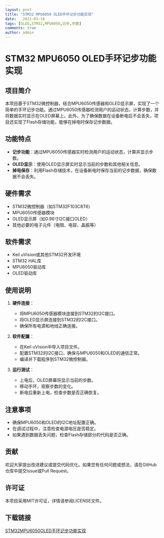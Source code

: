 ```yaml
---
layout: post
title: "STM32 MPU6050 OLED手环记步功能实现"
date:   2021-03-18
tags: [OLED,STM32,MPU6050,记步,步数]
comments: true
author: admin
---
```

# STM32 MPU6050 OLED手环记步功能实现

## 项目简介

本项目基于STM32微控制器，结合MPU6050传感器和OLED显示屏，实现了一个简单的手环记步功能。通过MPU6050传感器检测用户的运动状态，计算步数，并将数据实时显示在OLED屏幕上。此外，为了确保数据在设备断电后不会丢失，项目还实现了Flash存储功能，能够在掉电时保存记步数据。

## 功能特点

- **记步功能**：通过MPU6050传感器实时检测用户的运动状态，计算并显示步数。
- **OLED显示**：使用OLED显示屏实时显示当前的步数和其他相关信息。
- **掉电保存**：利用Flash存储技术，在设备断电时保存当前的记步数据，确保数据不会丢失。

## 硬件需求

- STM32微控制器（如STM32F103C8T6）
- MPU6050传感器模块
- OLED显示屏（如0.96寸I2C接口OLED）
- 其他必要的电子元件（电阻、电容、晶振等）

## 软件需求

- Keil uVision或其他STM32开发环境
- STM32 HAL库
- MPU6050驱动库
- OLED驱动库

## 使用说明

1. **硬件连接**：
   - 将MPU6050传感器模块连接到STM32的I2C接口。
   - 将OLED显示屏连接到STM32的I2C接口。
   - 确保所有电源和地线正确连接。

2. **软件配置**：
   - 在Keil uVision中导入项目文件。
   - 配置STM32的I2C接口，确保与MPU6050和OLED的通信正常。
   - 编译并下载程序到STM32微控制器。

3. **运行测试**：
   - 上电后，OLED屏幕将显示当前的步数。
   - 移动手环，观察步数的变化。
   - 断电后重新上电，检查步数是否正确恢复。

## 注意事项

- 确保MPU6050和OLED的I2C地址配置正确。
- 在调试过程中，注意检查电源电压是否稳定。
- 如果遇到数据丢失问题，检查Flash存储部分的代码是否正确。

## 贡献

欢迎大家提出改进建议或提交代码优化。如果您有任何问题或想法，请在GitHub仓库中提交Issue或Pull Request。

## 许可证

本项目采用MIT许可证，详情请参阅LICENSE文件。

## 下载链接

[STM32MPU6050OLED手环记步功能实现](https://pan.quark.cn/s/c907de518872)